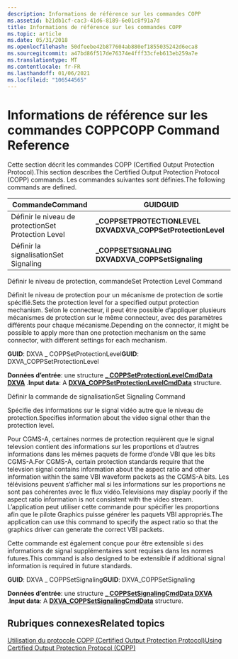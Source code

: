 ```yaml
---
description: Informations de référence sur les commandes COPP
ms.assetid: b21db1cf-cac3-41d6-8189-6e01c8f91a7d
title: Informations de référence sur les commandes COPP
ms.topic: article
ms.date: 05/31/2018
ms.openlocfilehash: 50dfeebe42b877604ab880ef1855035242d6eca8
ms.sourcegitcommit: a47bd86f517de76374e4fff33cfeb613eb259a7e
ms.translationtype: MT
ms.contentlocale: fr-FR
ms.lasthandoff: 01/06/2021
ms.locfileid: "106544565"
---
```

# <a name="copp-command-reference"></a><span data-ttu-id="c2be0-103">Informations de référence sur les commandes COPP</span><span class="sxs-lookup"><span data-stu-id="c2be0-103">COPP Command Reference</span></span>

<span data-ttu-id="c2be0-104">Cette section décrit les commandes COPP (Certified Output Protection Protocol).</span><span class="sxs-lookup"><span data-stu-id="c2be0-104">This section describes the Certified Output Protection Protocol (COPP) commands.</span></span> <span data-ttu-id="c2be0-105">Les commandes suivantes sont définies.</span><span class="sxs-lookup"><span data-stu-id="c2be0-105">The following commands are defined.</span></span>



| <span data-ttu-id="c2be0-106">Commande</span><span class="sxs-lookup"><span data-stu-id="c2be0-106">Command</span></span>              | <span data-ttu-id="c2be0-107">GUID</span><span class="sxs-lookup"><span data-stu-id="c2be0-107">GUID</span></span>                             |
|----------------------|----------------------------------|
| <span data-ttu-id="c2be0-108">Définir le niveau de protection</span><span class="sxs-lookup"><span data-stu-id="c2be0-108">Set Protection Level</span></span> | <span data-ttu-id="c2be0-109">**\_COPPSETPROTECTIONLEVEL DXVA**</span><span class="sxs-lookup"><span data-stu-id="c2be0-109">**DXVA\_COPPSetProtectionLevel**</span></span> |
| <span data-ttu-id="c2be0-110">Définir la signalisation</span><span class="sxs-lookup"><span data-stu-id="c2be0-110">Set Signaling</span></span>        | <span data-ttu-id="c2be0-111">**\_COPPSETSIGNALING DXVA**</span><span class="sxs-lookup"><span data-stu-id="c2be0-111">**DXVA\_COPPSetSignaling**</span></span>       |



 

<span data-ttu-id="c2be0-112">Définir le niveau de protection, commande</span><span class="sxs-lookup"><span data-stu-id="c2be0-112">Set Protection Level Command</span></span>

<span data-ttu-id="c2be0-113">Définit le niveau de protection pour un mécanisme de protection de sortie spécifié.</span><span class="sxs-lookup"><span data-stu-id="c2be0-113">Sets the protection level for a specified output protection mechanism.</span></span> <span data-ttu-id="c2be0-114">Selon le connecteur, il peut être possible d’appliquer plusieurs mécanismes de protection sur le même connecteur, avec des paramètres différents pour chaque mécanisme.</span><span class="sxs-lookup"><span data-stu-id="c2be0-114">Depending on the connector, it might be possible to apply more than one protection mechanism on the same connector, with different settings for each mechanism.</span></span>

<span data-ttu-id="c2be0-115">**GUID**: DXVA \_ COPPSetProtectionLevel</span><span class="sxs-lookup"><span data-stu-id="c2be0-115">**GUID**: DXVA\_COPPSetProtectionLevel</span></span>

<span data-ttu-id="c2be0-116">**Données d’entrée**: une structure [**\_ COPPSetProtectionLevelCmdData DXVA**](/windows/desktop/api/dxva9typ/ns-dxva9typ-dxva_coppsetprotectionlevelcmddata) .</span><span class="sxs-lookup"><span data-stu-id="c2be0-116">**Input data**: A [**DXVA\_COPPSetProtectionLevelCmdData**](/windows/desktop/api/dxva9typ/ns-dxva9typ-dxva_coppsetprotectionlevelcmddata) structure.</span></span>

<span data-ttu-id="c2be0-117">Définir la commande de signalisation</span><span class="sxs-lookup"><span data-stu-id="c2be0-117">Set Signaling Command</span></span>

<span data-ttu-id="c2be0-118">Spécifie des informations sur le signal vidéo autre que le niveau de protection.</span><span class="sxs-lookup"><span data-stu-id="c2be0-118">Specifies information about the video signal other than the protection level.</span></span>

<span data-ttu-id="c2be0-119">Pour CGMS-A, certaines normes de protection requièrent que le signal televsion contient des informations sur les proportions et d’autres informations dans les mêmes paquets de forme d’onde VBI que les bits CGMS-A.</span><span class="sxs-lookup"><span data-stu-id="c2be0-119">For CGMS-A, certain protection standards require that the televsion signal contains information about the aspect ratio and other information within the same VBI waveform packets as the CGMS-A bits.</span></span> <span data-ttu-id="c2be0-120">Les télévisions peuvent s’afficher mal si les informations sur les proportions ne sont pas cohérentes avec le flux vidéo.</span><span class="sxs-lookup"><span data-stu-id="c2be0-120">Televisions may display poorly if the aspect ratio information is not consistent with the video stream.</span></span> <span data-ttu-id="c2be0-121">L’application peut utiliser cette commande pour spécifier les proportions afin que le pilote Graphics puisse générer les paquets VBI appropriés.</span><span class="sxs-lookup"><span data-stu-id="c2be0-121">The application can use this command to specify the aspect ratio so that the graphics driver can generate the correct VBI packets.</span></span>

<span data-ttu-id="c2be0-122">Cette commande est également conçue pour être extensible si des informations de signal supplémentaires sont requises dans les normes futures.</span><span class="sxs-lookup"><span data-stu-id="c2be0-122">This command is also designed to be extensible if additional signal information is required in future standards.</span></span>

<span data-ttu-id="c2be0-123">**GUID**: DXVA \_ COPPSetSignaling</span><span class="sxs-lookup"><span data-stu-id="c2be0-123">**GUID**: DXVA\_COPPSetSignaling</span></span>

<span data-ttu-id="c2be0-124">**Données d’entrée**: une structure [**\_ COPPSetSignalingCmdData DXVA**](/windows/desktop/api/dxva9typ/ns-dxva9typ-dxva_coppsetsignalingcmddata) .</span><span class="sxs-lookup"><span data-stu-id="c2be0-124">**Input data**: A [**DXVA\_COPPSetSignalingCmdData**](/windows/desktop/api/dxva9typ/ns-dxva9typ-dxva_coppsetsignalingcmddata) structure.</span></span>

## <a name="related-topics"></a><span data-ttu-id="c2be0-125">Rubriques connexes</span><span class="sxs-lookup"><span data-stu-id="c2be0-125">Related topics</span></span>

<dl> <dt>

[<span data-ttu-id="c2be0-126">Utilisation du protocole COPP (Certified Output Protection Protocol)</span><span class="sxs-lookup"><span data-stu-id="c2be0-126">Using Certified Output Protection Protocol (COPP)</span></span>](using-certified-output-protection-protocol--copp.md)
</dt> </dl>

 

 



